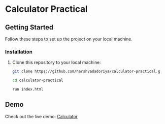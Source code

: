 # Calculator Practical

## Getting Started

Follow these steps to set up the project on your local machine.

### Installation

1. Clone this repository to your local machine:

   ```bash
   git clone https://github.com/harshvadadoriya/calculator-practical.git
   ```

   ```bash
   cd calculator-practical
   ```

   ```bash
   run index.html
   ```

## Demo

Check out the live demo: [Calculator](https://calculator-practical0.netlify.app/)

